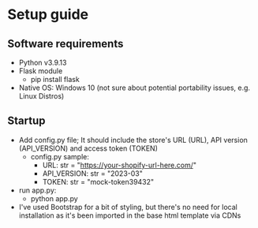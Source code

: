 # Setup guide
## Software requirements
- Python v3.9.13
- Flask module
  - pip install flask
- Native OS: Windows 10 (not sure about potential portability issues, e.g. Linux Distros)

 ## Startup
- Add config.py file; It should include the store's URL (URL), API version (API_VERSION) and access token (TOKEN)
  - config.py sample:
      - URL: str = "https://your-shopify-url-here.com/"
      - API_VERSION: str = "2023-03"
      - TOKEN: str = "mock-token39432"
- run app.py:
   -  python app.py
- I've used Bootstrap for a bit of styling, but there's no need for local installation as it's been imported in the base html template via CDNs
